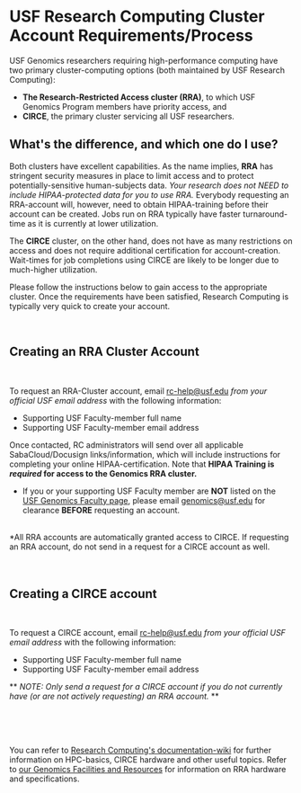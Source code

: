 # USF Research Computing Cluster Account Requirements/Process

USF Genomics researchers requiring high-performance computing have two primary cluster-computing options (both maintained by USF Research Computing): 
* **The Research-Restricted Access cluster (RRA)**, to which USF Genomics Program members have priority access, and 
* **CIRCE**, the primary cluster servicing all USF researchers. 

## What's the difference, and which one do I use?
Both clusters have excellent capabilities. As the name implies, **RRA** has stringent security measures in place to limit access and to protect potentially-sensitive human-subjects data. _Your research does not NEED to include HIPAA-protected data for you to use RRA._ Everybody requesting an RRA-account will, however, need to obtain HIPAA-training before their account can be created. Jobs run on RRA typically have faster turnaround-time as it is currently at lower utilization. 

The **CIRCE** cluster, on the other hand, does not have as many restrictions on access and does not require additional certification for account-creation. Wait-times for job completions using CIRCE are likely to be longer due to much-higher utilization.

Please follow the instructions below to gain access to the appropriate cluster. Once the requirements have been satisfied, Research Computing is typically very quick to create your account.

<br>

## Creating an RRA Cluster Account

<br>

To request an RRA-Cluster account, email rc-help@usf.edu *from your official USF email address* with the following information:

  * Supporting USF Faculty-member full name
  * Supporting USF Faculty-member email address
  
Once contacted, RC administrators will send over all applicable SabaCloud/Docusign links/information, which will include instructions for completing your online HIPAA-certification. Note that **HIPAA Training is *required* for access to the Genomics RRA cluster.**

   * If you or your supporting USF Faculty member are **NOT** listed on the [USF Genomics Faculty page](https://health.usf.edu/publichealth/ghidr/genomics/researchers), please email genomics@usf.edu for clearance **BEFORE** requesting an account.
    
<br>
 *All RRA accounts are automatically granted access to CIRCE. If requesting an RRA account, do not send in a request for a CIRCE account as well.

<br>

<br>
<br>

## Creating a CIRCE account
<br>

To request a CIRCE account, email rc-help@usf.edu *from your official USF email address* with the following information: 
   
  * Supporting USF Faculty-member full name
  * Supporting USF Faculty-member email address


** *NOTE: Only send a request for a CIRCE account if you do not currently have (or are not actively requesting) an RRA account.* **

<br>
<br>
<br>

You can refer to [Research Computing's documentation-wiki](https://wiki.rc.usf.edu/index.php/Main_Page) for further information on HPC-basics, CIRCE hardware and other useful topics. Refer to [our Genomics Facilities and Resources](https://github.com/usfomicshub/usfomicshub.github.io/blob/master/wiki/markdowns/facilities_and_resources.md) for information on RRA hardware and specifications.
